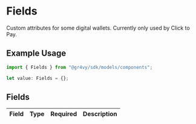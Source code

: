 # Fields

Custom attributes for some digital wallets. Currently only used by Click to Pay.

## Example Usage

```typescript
import { Fields } from "@gr4vy/sdk/models/components";

let value: Fields = {};
```

## Fields

| Field       | Type        | Required    | Description |
| ----------- | ----------- | ----------- | ----------- |